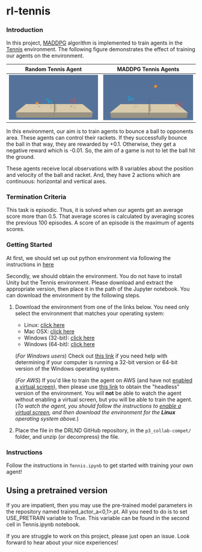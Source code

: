 # rl-tennis


### Introduction

In this project, [MADDPG](https://arxiv.org/pdf/1706.02275.pdf) algorithm is implemented to train agents in the [Tennis](https://github.com/Unity-Technologies/ml-agents/blob/master/docs/Learning-Environment-Examples.md#tennis) environment.  The following figure demonstrates the effect of training our agents on the environment.

Random Tennis Agent         |  MADDPG Tennis Agents
:-------------------------:|:-------------------------:
![](random.gif)  |  ![](smart.gif)


In this environment, our aim is to train agents to bounce a ball to opponents area. These agents can control their rackets. If they successfully bounce the ball in that way, they are rewarded by +0.1. Otherwise, they get a negative reward which is -0.01. So, the aim of a game is not to let the ball hit the ground.

These agents receive local observations with 8 variables about the position and velocity of the ball and racket. And, they have 2 actions which are continuous: horizontal and vertical axes.

### Termination Criteria
This task is episodic. Thus, it is solved when our agents get an average score more than 0.5. That average scores is calculated by averaging scores the previous 100 episodes. A score of an episode is the maximum of agents scores.


### Getting Started

At first, we should set up out python environment via following the instructions in [here](https://github.com/udacity/deep-reinforcement-learning#dependencies)

Secondly, we should obtain the environment. You do not have to install Unity but the Tennis environment. Please download and extract the appropriate version, then place it in the path of the Jupyter notebook. You can download the environment by the following steps.


1. Download the environment from one of the links below.  You need only select the environment that matches your operating system:
    - Linux: [click here](https://s3-us-west-1.amazonaws.com/udacity-drlnd/P3/Tennis/Tennis_Linux.zip)
    - Mac OSX: [click here](https://s3-us-west-1.amazonaws.com/udacity-drlnd/P3/Tennis/Tennis.app.zip)
    - Windows (32-bit): [click here](https://s3-us-west-1.amazonaws.com/udacity-drlnd/P3/Tennis/Tennis_Windows_x86.zip)
    - Windows (64-bit): [click here](https://s3-us-west-1.amazonaws.com/udacity-drlnd/P3/Tennis/Tennis_Windows_x86_64.zip)
    
    (_For Windows users_) Check out [this link](https://support.microsoft.com/en-us/help/827218/how-to-determine-whether-a-computer-is-running-a-32-bit-version-or-64) if you need help with determining if your computer is running a 32-bit version or 64-bit version of the Windows operating system.

    (_For AWS_) If you'd like to train the agent on AWS (and have not [enabled a virtual screen](https://github.com/Unity-Technologies/ml-agents/blob/master/docs/Training-on-Amazon-Web-Service.md)), then please use [this link](https://s3-us-west-1.amazonaws.com/udacity-drlnd/P3/Tennis/Tennis_Linux_NoVis.zip) to obtain the "headless" version of the environment.  You will **not** be able to watch the agent without enabling a virtual screen, but you will be able to train the agent.  (_To watch the agent, you should follow the instructions to [enable a virtual screen](https://github.com/Unity-Technologies/ml-agents/blob/master/docs/Training-on-Amazon-Web-Service.md), and then download the environment for the **Linux** operating system above._)

2. Place the file in the DRLND GitHub repository, in the `p3_collab-compet/` folder, and unzip (or decompress) the file. 

### Instructions

Follow the instructions in `Tennis.ipynb` to get started with training your own agent!  

## Using a pretrained version
If you are impatient, then you may use the pre-trained model parameters in the repository named trained_actor_a<0,1>.pt. All you need to do is to set USE_PRETRAIN variable to True. This variable can be found in the second cell in Tennis.ipynb notebook.

If you are struggle to work on this project, please just open an issue. Look forward to hear about your nice experiences!
